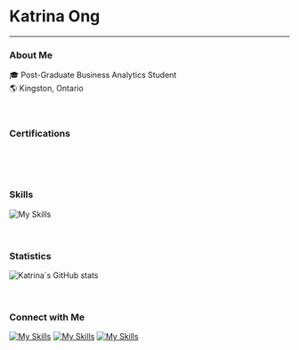 # Katrina Ong 
-------------
### About Me
🎓 Post-Graduate Business Analytics Student <br>
🌎 Kingston, Ontario
<br><br><br>

### Certifications
<!--START_SECTION:update-badges-->
<!--END_SECTION:update-badges-->
<br><br><br>

### Skills
![My Skills](https://skillicons.dev/icons?i=py,r,mysql,postgres,html,css)
<br><br><br>

### Statistics
![Katrina`s GitHub stats](https://github-readme-stats.vercel.app/api?username=katrinalouiseong&show_icons=true&theme=vue)
<br><br><br>

### Connect with Me
[![My Skills](https://skillicons.dev/icons?i=linkedin)](https://www.linkedin.com/in/katrinalouiseong)
[![My Skills](https://skillicons.dev/icons?i=instagram)](https://www.instagram.com/haveakitkatrina) 
[![My Skills](https://skillicons.dev/icons?i=github)](https://www.github.com/katrinalouiseong)
<br><br><br>

<!--
**katrinalouiseong/katrinalouiseong** is a ✨ _special_ ✨ repository because its `README.md` (this file) appears on your GitHub profile.


Here are some ideas to get you started:

- 🔭 I’m currently working on ...
- 🌱 I’m currently learning ...
- 👯 I’m looking to collaborate on ...
- 🤔 I’m looking for help with ...
- 💬 Ask me about ...
- 📫 How to reach me: ...
- 😄 Pronouns: ...
- ⚡ Fun fact: ...
-->
